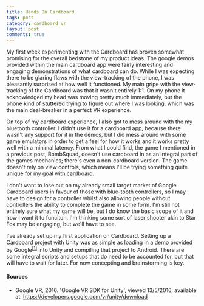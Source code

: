 ```yaml
---
title: Hands On Cardboard
tags: post
category: cardboard_vr
layout: post
comments: true
---
```


My first week experimenting with the Cardboard has proven somewhat promising for the overall bedstone of my product ideas. The google demos provided within the main cardboard app were fairly interesting and engaging demonstrations of what cardboard can do. While I was expecting there to be glaring flaws with the view-tracking of the phone, I was pleasantly surprised at how well it functioned. My main gripe with the view-tracking of the Cardboard was that it wasn't entirely 1:1. On my phone it acknowledged my head was moving pretty much immediately, but the phone kind of stuttered trying to figure out where I was looking, which was the main deal-breaker in a perfect VR experience.

On top of my cardboard experience, I also got to mess around with the my bluetooth controller. I didn't use it for a cardboard app, because there wasn't any support for it in the demos, but I did mess around with some game emulators in order to get a feel for how it works and it works pretty well with a minimal latency. From what I could find, the game I mentioned in a previous post, BombSquad, doesn't use cardboard in as an integral part of the games mechanics; there's even a non-cardboard version. The game doesn't rely on view controls, which means I'll be trying something quite unique for my goal with cardboard. 

I don't want to lose out on my already small target market of Google Cardboard users in favour of those with blue-tooth controllers, so I may have to design for a controller whilst also allowing people without controllers the ability to complete the game in some form. I'm still not entirely sure what my game will be, but I do know the basic scope of it and how I want it to funciton. I'm thinking some sort of laser shooter akin to Star Fox may be engaging, but we'll have to see.

I've already set up my first application on Cardboard. Setting up a Cardboard project with Unity was as simple as loading in a demo provided by Google<sup><a href="#s1">[1]</a></sup> into Unity and compiling that project to Android. There are some integral scripts and setups that do need to be accounted for, but that will have to wait for later. For now concepting and brainstorming is key.


<h4>Sources</h4>
<ul class="sources">
  <li id="s1">Google VR, 2016. 'Google VR SDK for Unity', viewed 13/5/2016, available at: <a href="https://developers.google.com/vr/unity/download">https://developers.google.com/vr/unity/download</a></li>
 </ul>